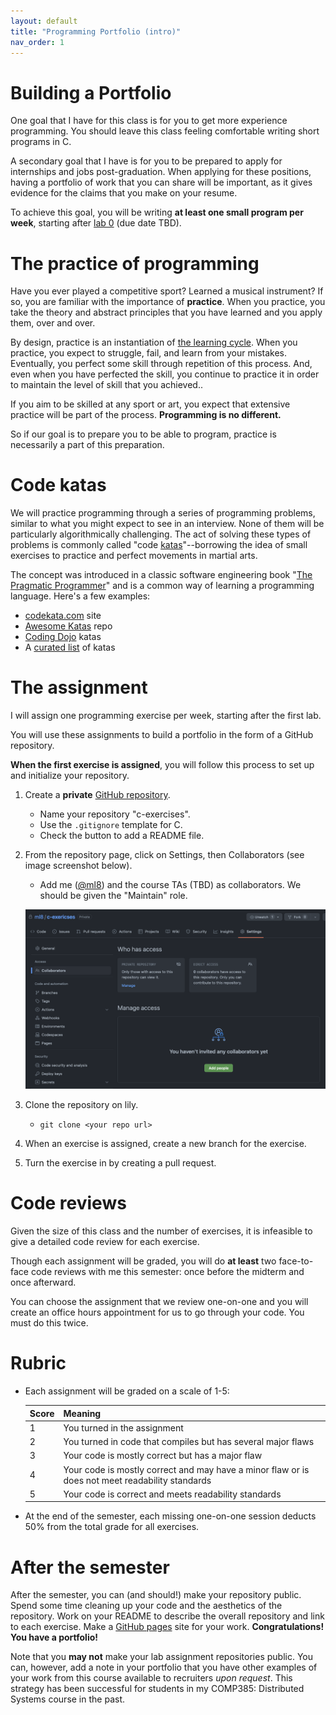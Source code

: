 ```yaml
---
layout: default
title: "Programming Portfolio (intro)"
nav_order: 1
---
```


# Building a Portfolio

One goal that I have for this class is for you to get more experience
programming. You should leave this class feeling comfortable writing short
programs in C.

A secondary goal that I have is for you to be prepared to apply for internships
and jobs post-graduation. When applying for these positions, having a portfolio
of work that you can share will be important, as it gives evidence for the
claims that you make on your resume.

To achieve this goal, you will be writing __at least one small program per
week__, starting after [lab 0](labs/lab0) (due date TBD).

# The practice of programming

Have you ever played a competitive sport? Learned a musical instrument? If so,
you are familiar with the importance of __practice__. When you practice, you
take the theory and abstract principles that you have learned and you apply
them, over and over.

By design, practice is an instantiation of [the learning
cycle](https://www.simplypsychology.org/learning-kolb.html). When you practice,
you expect to struggle, fail, and learn from your mistakes. Eventually, you
perfect some skill through repetition of this process. And, even when you have
perfected the skill, you continue to practice it in order to maintain the level
of skill that you achieved..

If you aim to be skilled at any sport or art, you expect that extensive practice
will be part of the process. __Programming is no different.__ 

So if our goal is to prepare you to be able to program, practice is necessarily
a part of this preparation.

# Code katas 

We will practice programming through a series of programming problems, similar
to what you might expect to see in an interview. None of them will be
particularly algorithmically challenging. The act of solving these types of
problems is commonly called "code
[katas](https://en.wikipedia.org/wiki/Kata)"--borrowing the idea of small
exercises to practice and perfect movements in martial arts. 

The concept was introduced in a classic software engineering book "[The
Pragmatic Programmer](https://en.wikipedia.org/wiki/The_Pragmatic_Programmer)"
and is a common way of learning a programming language. Here's a few examples:

* [codekata.com](http://codekata.com/) site
* [Awesome Katas](https://github.com/gamontal/awesome-katas) repo
* [Coding Dojo](https://codingdojo.org/kata/) katas
* A [curated
  list](https://hackmd.io/@pierodibello/A-curated-list-of-programming-kata) of
  katas

# The assignment

I will assign one programming exercise per week, starting after the first lab.

You will use these assignments to build a portfolio in the form of a GitHub
repository.

__When the first exercise is assigned__, you will follow this process to set up
and initialize your repository.

1. Create a __private__ [GitHub repository](https://github.com/new). 

   * Name your repository "c-exercises".
   * Use the `.gitignore` template for C.
   * Check the button to add a README file.

2. From the repository page, click on Settings, then Collaborators (see image
   screenshot below).

   * Add me ([@ml8](https://github.com/ml8)) and the course TAs (TBD) as
     collaborators. We should be given the "Maintain" role.

   ![](/assets/repo-collaborators.png)
   
3. Clone the repository on lily.
   
   * `git clone <your repo url>`

4. When an exercise is assigned, create a new branch for the exercise.

5. Turn the exercise in by creating a pull request.

# Code reviews

Given the size of this class and the number of exercises, it is infeasible to
give a detailed code review for each exercise.

Though each assignment will be graded, you will do __at least__ two face-to-face
code reviews with me this semester: once before the midterm and once afterward.

You can choose the assignment that we review one-on-one and you will create an
office hours appointment for us to go through your code. You must do this twice.

# Rubric

* Each assignment will be graded on a scale of 1-5:

  | Score | Meaning |
  |---|---|
  | 1 | You turned in the assignment |
  | 2 | You turned in code that compiles but has several major flaws |
  | 3 | Your code is mostly correct but has a major flaw |
  | 4 | Your code is mostly correct and may have a minor flaw or is does not meet readability standards  |
  | 5 | Your code is correct and meets readability standards |

* At the end of the semester, each missing one-on-one session deducts 50% from
  the total grade for all exercises.

# After the semester

After the semester, you can (and should!) make your repository public. Spend
some time cleaning up your code and the aesthetics of the repository. Work on
your README to describe the overall repository and link to each exercise. Make a
[GitHub pages](https://pages.github.com/) site for your work. __Congratulations!
You have a portfolio!__

Note that you __may not__ make your lab assignment repositories public. You can,
however, add a note in your portfolio that you have other examples of your work
from this course available to recruiters _upon request_. This strategy has been
successful for students in my COMP385: Distributed Systems course in the past.

